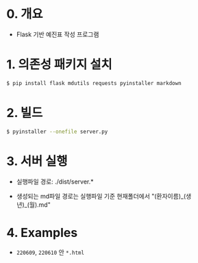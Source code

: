 # 0. 개요

- Flask 기반 예진표 작성 프로그램

# 1. 의존성 패키지 설치

```bash
$ pip install flask mdutils requests pyinstaller markdown
```



# 2. 빌드

```bash
$ pyinstaller --onefile server.py
```



# 3. 서버 실행

- 실행파일 경로: ./dist/server.*

- 생성되는 md파일 경로는 실행파일 기준 현재폴더에서 "(환자이름)\_(생년)\_(월).md" 

# 4. Examples

- `220609`, `220610` 안 `*.html`
